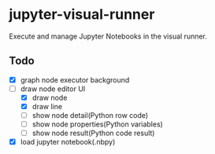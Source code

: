 # jupyter-visual-runner
Execute and manage Jupyter Notebooks in the visual runner.

## Todo

- [x] graph node executor background
- [ ] draw node editor UI
  - [x] draw node
  - [x] draw line
  - [ ] show node detail(Python row code)
  - [ ] show node properties(Python variables)
  - [ ] show node result(Python code result)
- [x] load jupyter notebook(.nbpy)